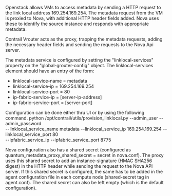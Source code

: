 Openstack allows VMs to access metadata by sending a HTTP request to the link local address 169.254.169.254. The metadata request from the VM is proxied to Nova, with additional HTTP header fields added. Nova uses these to identify the source instance and responds with appropriate metadata.

Contrail Vrouter acts as the proxy, trapping the metadata requests, adding the necessary header fields and sending the requests to the Nova Api server. 

The metadata service is configured by setting the "linklocal-services" property on the "global-grouter-config" object. The linklocal-services element should have an entry of the form:
 - linklocal-service-name = metadata
 - linklocal-service-ip = 169.254.169.254
 - linklocal-service-port = 80
 - ip-fabric-service-ip = [server-ip-address]
 - ip-fabric-service-port = [server-port]

Configuration can be done either thru UI or by using the following command.
python /opt/contrail/utils/provision_linklocal.py --admin_user <user> --admin_password <passwd> \
--linklocal_service_name metadata --linklocal_service_ip 169.254.169.254 --linklocal_service_port 80 \
--ipfabric_service_ip <nova-api-server-ip> --ipfabric_service_port 8775

Nova configuration also has a shared secret (configured as quantum_metadata_proxy_shared_secret = secret in nova.conf). The proxy uses this shared secret to add an instance-signature (HMAC SHA256 digest) in the HTTP header while sending the request to the Nova API server. If this shared secret is configured, the same has to be added in the agent configuration file in each compute node (shared-secret tag in agent.conf). The shared secret can also be left empty (which is the default configuration).